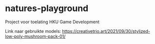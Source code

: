# natures-playground
Project voor toelating HKU Game Development

Link naar gebruikte models: https://creativetrio.art/2021/09/30/stylized-low-poly-mushroom-pack-01/
